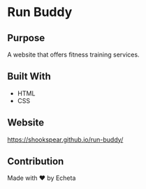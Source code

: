 # Run Buddy

## Purpose
A website that offers fitness training services.

## Built With
* HTML
* CSS

## Website
https://shookspear.github.io/run-buddy/

## Contribution
Made with ❤️ by Echeta
